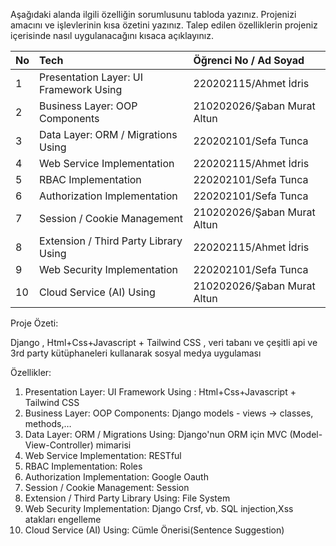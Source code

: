 
Aşağıdaki alanda ilgili özelliğin sorumlusunu tabloda yazınız.  Projenizi amacını ve işlevlerinin kısa özetini yazınız. Talep edilen özelliklerin projeniz içerisinde nasıl uygulanacağını kısaca açıklayınız.

|No|Tech|Öğrenci No / Ad  Soyad|
| :- | :- | :- |
|1|Presentation Layer: UI Framework Using |220202115/Ahmet İdris|
|2|Business Layer: OOP Components|210202026/Şaban Murat Altun|
|3|Data Layer: ORM / Migrations Using|220202101/Sefa Tunca|
|4|Web Service Implementation|220202115/Ahmet İdris|
|5|RBAC Implementation|220202101/Sefa Tunca|
|6|Authorization Implementation|220202101/Sefa Tunca|
|7|Session / Cookie Management|210202026/Şaban Murat Altun|
|8|Extension / Third Party Library Using|220202115/Ahmet İdris|
|9|Web Security Implementation|220202101/Sefa Tunca|
|10|Cloud Service (AI) Using|210202026/Şaban Murat Altun|



Proje Özeti: 

Django , Html+Css+Javascript + Tailwind CSS , veri tabanı ve çeşitli api ve 3rd party kütüphaneleri kullanarak sosyal medya uygulaması


Özellikler:

1. Presentation Layer: UI Framework Using : Html+Css+Javascript + Tailwind CSS
1. Business Layer: OOP Components: Django models - views -> classes, methods,…
1. Data Layer: ORM / Migrations Using: Django'nun ORM için MVC (Model-View-Controller) mimarisi
1. Web Service Implementation: RESTful
1. RBAC Implementation: Roles
1. Authorization Implementation: Google Oauth
1. Session / Cookie Management: Session
1. Extension / Third Party Library Using: File System
1. Web Security Implementation: Django Crsf, vb. SQL injection,Xss atakları engelleme
1. Cloud Service (AI) Using: Cümle Önerisi(Sentence Suggestion)


